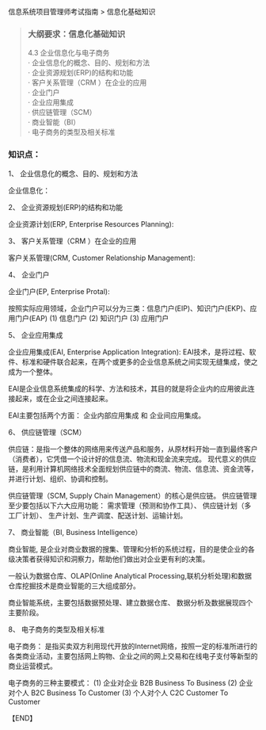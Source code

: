 信息系统项目管理师考试指南 > 信息化基础知识

> ### 大纲要求：信息化基础知识  
> 4.3 企业信息化与电子商务  
> · 企业信息化的概念、目的、规划和方法   
> · 企业资源规划(ERP)的结构和功能   
> · 客户关系管理（CRM ）在企业的应用   
> · 企业门户   
> · 企业应用集成   
> · 供应链管理（SCM）   
> · 商业智能（BI）   
> · 电子商务的类型及相关标准 

### 知识点：

1、 企业信息化的概念、目的、规划和方法   

企业信息化：


2、 企业资源规划(ERP)的结构和功能  

企业资源计划(ERP, Enterprise Resources Planning):



3、 客户关系管理（CRM ）在企业的应用  

客户关系管理(CRM, Customer Relationship Management):


4、 企业门户   

企业门户(EP, Enterprise Protal):

按照实际应用领域，企业门户可以分为三类：信息门户(EIP)、知识门户(EKP)、应用门户(EAP)
(1) 信息门户 
(2) 知识门户
(3) 应用门户

5、 企业应用集成   

企业应用集成(EAI, Enterprise Application Integration):
EAI技术，是将过程、软件、标准和硬件联合起来，在两个或更多的企业信息系统之间实现无缝集成，使之成为一个整体。

EAI是企业信息系统集成的科学、方法和技术，其目的就是将企业内的应用彼此连接起来，或在企业之间连接起来。

EAI主要包括两个方面： 企业内部应用集成 和 企业间应用集成。


6、 供应链管理（SCM）   

供应链：是指一个整体的网络用来传送产品和服务，从原材料开始一直到最终客户（消费者），它凭借一个设计好的信息流、物流和现金流来完成。
现代意义的供应链，是利用计算机网络技术全面规划供应链中的商流、物流、信息流、资金流等，并进行计划、组织、协调和控制。

供应链管理（SCM, Supply Chain Management）的核心是供应链。
供应链管理至少要包括以下六大应用功能： 需求管理（预测和协作工具）、 供应链计划（多工厂计划）、 生产计划、生产调度、配送计划、运输计划。




7、 商业智能（BI, Business Intelligence）   

商业智能, 是企业对商业数据的搜集、管理和分析的系统过程，目的是使企业的各级决策者获得知识和洞察力，帮助他们做出对企业更有利的决策。

一般认为数据仓库、OLAP(Online Analytical Processing,联机分析处理)和数据仓库挖掘技术是商业智能的三大组成部分。

商业智能系统，主要包括数据预处理、建立数据仓库、
数据分析及数据展现四个主要阶段。


8、 电子商务的类型及相关标准 

电子商务： 是指买卖双方利用现代开放的Internet网络，按照一定的标准所进行的各类商业活动，主要包括网上购物、企业之间的网上交易和在线电子支付等新型的商业运营模式。

电子商务的三种主要模式：
(1) 企业对企业 B2B Business To Business
(2) 企业对个人 B2C Business To Customer
(3) 个人对个人 C2C Customer To Customer



【END】

